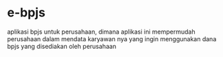 # e-bpjs
aplikasi bpjs untuk perusahaan, dimana aplikasi ini mempermudah perusahaan dalam mendata karyawan nya yang ingin menggunakan dana bpjs yang disediakan oleh perusahaan
